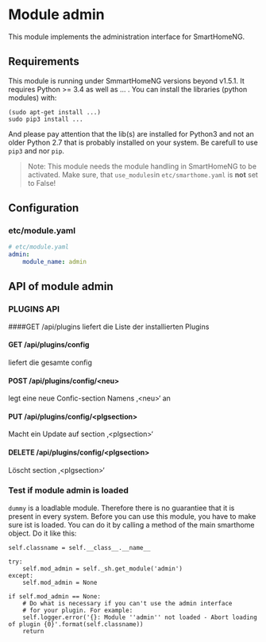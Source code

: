 # Module admin

This module implements the administration interface for SmartHomeNG.


## Requirements

This module is running under SmmartHomeNG versions beyond v1.5.1. It requires Python >= 3.4 as well as ... . You can install the libraries (python modules) with:

```
(sudo apt-get install ...)
sudo pip3 install ...
```

And please pay attention that the lib(s) are installed for Python3 and not an older Python 2.7 that is probably installed on your system. Be carefull to use `pip3` and nor `pip`.

> Note: This module needs the module handling in SmartHomeNG to be activated. Make sure, that `use_modules`in `etc/smarthome.yaml` is **not** set to False!


## Configuration

### etc/module.yaml


```yaml
# etc/module.yaml
admin:
    module_name: admin
```


## API of module admin

### PLUGINS API

####GET /api/plugins
liefert die Liste der installierten Plugins

#### GET /api/plugins/config
liefert die gesamte config

#### POST /api/plugins/config/\<neu> 
legt eine neue Confic-section Namens ‚\<neu>‘ an

#### PUT /api/plugins/config/\<plgsection>
Macht ein Update auf section ‚\<plgsection>‘

#### DELETE /api/plugins/config/\<plgsection> 
Löscht section ‚\<plgsection>‘




### Test if module admin is loaded

`dummy` is a loadlable module. Therefore there is no guarantiee that it is present in every system. Before you can use this module, you have to make sure ist is loaded. You can do it by calling a method of the main smarthome object. Do it like this:

```
self.classname = self.__class__.__name__

try:
    self.mod_admin = self._sh.get_module('admin')
except:
    self.mod_admin = None
    
if self.mod_admin == None:
    # Do what is necessary if you can't use the admin interface
    # for your plugin. For example:
    self.logger.error('{}: Module ''admin'' not loaded - Abort loading of plugin {0}'.format(self.classname))
    return
```

